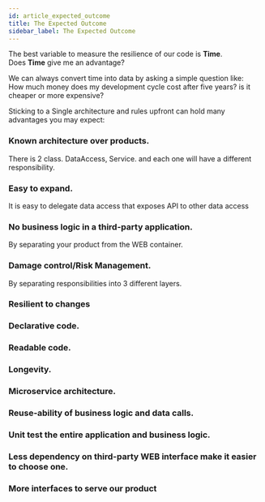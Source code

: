 ```yaml
---
id: article_expected_outcome
title: The Expected Outcome
sidebar_label: The Expected Outcome
---
```



The best variable to measure the resilience of our code is **Time**.    
Does **Time** give me an advantage?     

We can always convert time into data by asking a simple question like:    
How much money does my development cycle cost after five years? is it cheaper or more expensive?



Sticking to a Single architecture and rules upfront can hold many advantages you may expect:

### Known architecture over products.
There is 2 class. DataAccess, Service. and each one will have a different responsibility. 
### Easy to expand.
It is easy to delegate data access that exposes API to other data access
### No business logic in a third-party application.
By separating your product from the WEB container. 
### Damage control/Risk Management.    
By separating responsibilities into 3 different layers.  
### Resilient to changes 
    
### Declarative code.
### Readable code.
### Longevity.
### Microservice architecture.
### Reuse-ability of business logic and data calls.
### Unit test the entire application and business logic.
### Less dependency on third-party WEB interface make it easier to choose one.
### More interfaces to serve our product

